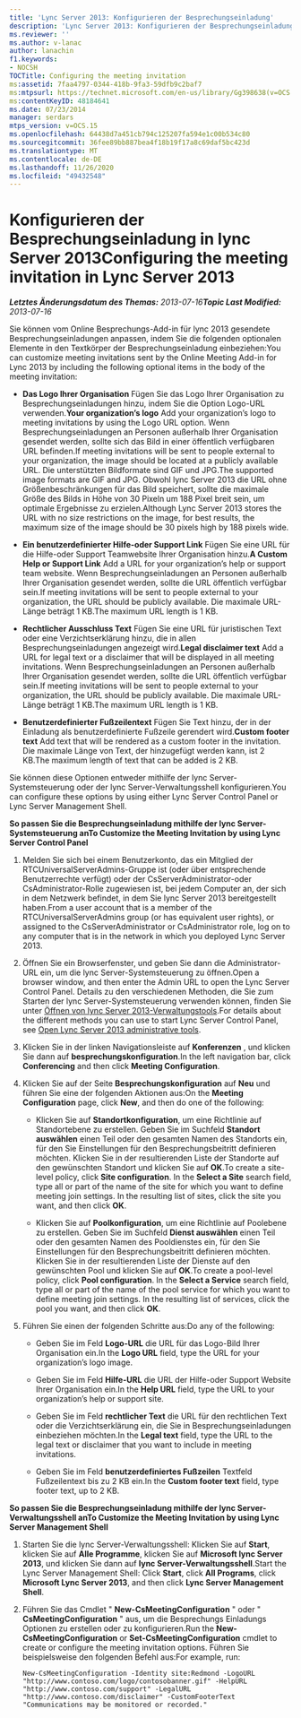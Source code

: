 ```yaml
---
title: 'Lync Server 2013: Konfigurieren der Besprechungseinladung'
description: 'Lync Server 2013: Konfigurieren der Besprechungseinladung'
ms.reviewer: ''
ms.author: v-lanac
author: lanachin
f1.keywords:
- NOCSH
TOCTitle: Configuring the meeting invitation
ms:assetid: 7faa4797-0344-418b-9fa3-59dfb9c2baf7
ms:mtpsurl: https://technet.microsoft.com/en-us/library/Gg398638(v=OCS.15)
ms:contentKeyID: 48184641
ms.date: 07/23/2014
manager: serdars
mtps_version: v=OCS.15
ms.openlocfilehash: 64438d7a451cb794c125207fa594e1c00b534c80
ms.sourcegitcommit: 36fee89bb887bea4f18b19f17a8c69daf5bc423d
ms.translationtype: MT
ms.contentlocale: de-DE
ms.lasthandoff: 11/26/2020
ms.locfileid: "49432548"
---
```

# <a name="configuring-the-meeting-invitation-in-lync-server-2013"></a><span data-ttu-id="656a6-103">Konfigurieren der Besprechungseinladung in lync Server 2013</span><span class="sxs-lookup"><span data-stu-id="656a6-103">Configuring the meeting invitation in Lync Server 2013</span></span>

<div data-xmlns="http://www.w3.org/1999/xhtml">

<div class="topic" data-xmlns="http://www.w3.org/1999/xhtml" data-msxsl="urn:schemas-microsoft-com:xslt" data-cs="https://msdn.microsoft.com/">

<div data-asp="https://msdn2.microsoft.com/asp">



</div>

<div id="mainSection">

<div id="mainBody"><span data-ttu-id="656a6-104">

<span> </span></span><span class="sxs-lookup"><span data-stu-id="656a6-104">

<span> </span></span></span>

<span data-ttu-id="656a6-105">_**Letztes Änderungsdatum des Themas:** 2013-07-16_</span><span class="sxs-lookup"><span data-stu-id="656a6-105">_**Topic Last Modified:** 2013-07-16_</span></span>

<span data-ttu-id="656a6-106">Sie können vom Online Besprechungs-Add-in für lync 2013 gesendete Besprechungseinladungen anpassen, indem Sie die folgenden optionalen Elemente in den Textkörper der Besprechungseinladung einbeziehen:</span><span class="sxs-lookup"><span data-stu-id="656a6-106">You can customize meeting invitations sent by the Online Meeting Add-in for Lync 2013 by including the following optional items in the body of the meeting invitation:</span></span>

  - <span data-ttu-id="656a6-107">**Das Logo Ihrer Organisation** Fügen Sie das Logo Ihrer Organisation zu Besprechungseinladungen hinzu, indem Sie die Option Logo-URL verwenden.</span><span class="sxs-lookup"><span data-stu-id="656a6-107">**Your organization’s logo** Add your organization’s logo to meeting invitations by using the Logo URL option.</span></span> <span data-ttu-id="656a6-108">Wenn Besprechungseinladungen an Personen außerhalb Ihrer Organisation gesendet werden, sollte sich das Bild in einer öffentlich verfügbaren URL befinden.</span><span class="sxs-lookup"><span data-stu-id="656a6-108">If meeting invitations will be sent to people external to your organization, the image should be located at a publicly available URL.</span></span> <span data-ttu-id="656a6-109">Die unterstützten Bildformate sind GIF und JPG.</span><span class="sxs-lookup"><span data-stu-id="656a6-109">The supported image formats are GIF and JPG.</span></span> <span data-ttu-id="656a6-110">Obwohl lync Server 2013 die URL ohne Größenbeschränkungen für das Bild speichert, sollte die maximale Größe des Bilds in Höhe von 30 Pixeln um 188 Pixel breit sein, um optimale Ergebnisse zu erzielen.</span><span class="sxs-lookup"><span data-stu-id="656a6-110">Although Lync Server 2013 stores the URL with no size restrictions on the image, for best results, the maximum size of the image should be 30 pixels high by 188 pixels wide.</span></span>

  - <span data-ttu-id="656a6-111">**Ein benutzerdefinierter Hilfe-oder Support Link** Fügen Sie eine URL für die Hilfe-oder Support Teamwebsite Ihrer Organisation hinzu.</span><span class="sxs-lookup"><span data-stu-id="656a6-111">**A Custom Help or Support Link** Add a URL for your organization’s help or support team website.</span></span> <span data-ttu-id="656a6-112">Wenn Besprechungseinladungen an Personen außerhalb Ihrer Organisation gesendet werden, sollte die URL öffentlich verfügbar sein.</span><span class="sxs-lookup"><span data-stu-id="656a6-112">If meeting invitations will be sent to people external to your organization, the URL should be publicly available.</span></span> <span data-ttu-id="656a6-113">Die maximale URL-Länge beträgt 1 KB.</span><span class="sxs-lookup"><span data-stu-id="656a6-113">The maximum URL length is 1 KB.</span></span>

  - <span data-ttu-id="656a6-114">**Rechtlicher Ausschluss Text** Fügen Sie eine URL für juristischen Text oder eine Verzichtserklärung hinzu, die in allen Besprechungseinladungen angezeigt wird.</span><span class="sxs-lookup"><span data-stu-id="656a6-114">**Legal disclaimer text** Add a URL for legal text or a disclaimer that will be displayed in all meeting invitations.</span></span> <span data-ttu-id="656a6-115">Wenn Besprechungseinladungen an Personen außerhalb Ihrer Organisation gesendet werden, sollte die URL öffentlich verfügbar sein.</span><span class="sxs-lookup"><span data-stu-id="656a6-115">If meeting invitations will be sent to people external to your organization, the URL should be publicly available.</span></span> <span data-ttu-id="656a6-116">Die maximale URL-Länge beträgt 1 KB.</span><span class="sxs-lookup"><span data-stu-id="656a6-116">The maximum URL length is 1 KB.</span></span>

  - <span data-ttu-id="656a6-117">**Benutzerdefinierter Fußzeilentext** Fügen Sie Text hinzu, der in der Einladung als benutzerdefinierte Fußzeile gerendert wird.</span><span class="sxs-lookup"><span data-stu-id="656a6-117">**Custom footer text** Add text that will be rendered as a custom footer in the invitation.</span></span> <span data-ttu-id="656a6-118">Die maximale Länge von Text, der hinzugefügt werden kann, ist 2 KB.</span><span class="sxs-lookup"><span data-stu-id="656a6-118">The maximum length of text that can be added is 2 KB.</span></span>

<span data-ttu-id="656a6-119">Sie können diese Optionen entweder mithilfe der lync Server-Systemsteuerung oder der lync Server-Verwaltungsshell konfigurieren.</span><span class="sxs-lookup"><span data-stu-id="656a6-119">You can configure these options by using either Lync Server Control Panel or Lync Server Management Shell.</span></span>

<div>


<span data-ttu-id="656a6-120">**So passen Sie die Besprechungseinladung mithilfe der lync Server-Systemsteuerung an**</span><span class="sxs-lookup"><span data-stu-id="656a6-120">**To Customize the Meeting Invitation by using Lync Server Control Panel**</span></span>

1.  <span data-ttu-id="656a6-121">Melden Sie sich bei einem Benutzerkonto, das ein Mitglied der RTCUniversalServerAdmins-Gruppe ist (oder über entsprechende Benutzerrechte verfügt) oder der CsServerAdministrator-oder CsAdministrator-Rolle zugewiesen ist, bei jedem Computer an, der sich in dem Netzwerk befindet, in dem Sie lync Server 2013 bereitgestellt haben.</span><span class="sxs-lookup"><span data-stu-id="656a6-121">From a user account that is a member of the RTCUniversalServerAdmins group (or has equivalent user rights), or assigned to the CsServerAdministrator or CsAdministrator role, log on to any computer that is in the network in which you deployed Lync Server 2013.</span></span>

2.  <span data-ttu-id="656a6-122">Öffnen Sie ein Browserfenster, und geben Sie dann die Administrator-URL ein, um die lync Server-Systemsteuerung zu öffnen.</span><span class="sxs-lookup"><span data-stu-id="656a6-122">Open a browser window, and then enter the Admin URL to open the Lync Server Control Panel.</span></span> <span data-ttu-id="656a6-123">Details zu den verschiedenen Methoden, die Sie zum Starten der lync Server-Systemsteuerung verwenden können, finden Sie unter [Öffnen von lync Server 2013-Verwaltungstools](lync-server-2013-open-lync-server-administrative-tools.md).</span><span class="sxs-lookup"><span data-stu-id="656a6-123">For details about the different methods you can use to start Lync Server Control Panel, see [Open Lync Server 2013 administrative tools](lync-server-2013-open-lync-server-administrative-tools.md).</span></span>

3.  <span data-ttu-id="656a6-124">Klicken Sie in der linken Navigationsleiste auf **Konferenzen** , und klicken Sie dann auf **besprechungskonfiguration**.</span><span class="sxs-lookup"><span data-stu-id="656a6-124">In the left navigation bar, click **Conferencing** and then click **Meeting Configuration**.</span></span>

4.  <span data-ttu-id="656a6-125">Klicken Sie auf der Seite **Besprechungskonfiguration** auf **Neu** und führen Sie eine der folgenden Aktionen aus:</span><span class="sxs-lookup"><span data-stu-id="656a6-125">On the **Meeting Configuration** page, click **New**, and then do one of the following:</span></span>
    
      - <span data-ttu-id="656a6-p106">Klicken Sie auf **Standortkonfiguration**, um eine Richtlinie auf Standortebene zu erstellen. Geben Sie im Suchfeld **Standort auswählen** einen Teil oder den gesamten Namen des Standorts ein, für den Sie Einstellungen für den Besprechungsbeitritt definieren möchten. Klicken Sie in der resultierenden Liste der Standorte auf den gewünschten Standort und klicken Sie auf **OK**.</span><span class="sxs-lookup"><span data-stu-id="656a6-p106">To create a site-level policy, click **Site configuration**. In the **Select a Site** search field, type all or part of the name of the site for which you want to define meeting join settings. In the resulting list of sites, click the site you want, and then click **OK**.</span></span>
    
      - <span data-ttu-id="656a6-p107">Klicken Sie auf **Poolkonfiguration**, um eine Richtlinie auf Poolebene zu erstellen. Geben Sie im Suchfeld **Dienst auswählen** einen Teil oder den gesamten Namen des Pooldienstes ein, für den Sie Einstellungen für den Besprechungsbeitritt definieren möchten. Klicken Sie in der resultierenden Liste der Dienste auf den gewünschten Pool und klicken Sie auf **OK**.</span><span class="sxs-lookup"><span data-stu-id="656a6-p107">To create a pool-level policy, click **Pool configuration**. In the **Select a Service** search field, type all or part of the name of the pool service for which you want to define meeting join settings. In the resulting list of services, click the pool you want, and then click **OK**.</span></span>

5.  <span data-ttu-id="656a6-132">Führen Sie einen der folgenden Schritte aus:</span><span class="sxs-lookup"><span data-stu-id="656a6-132">Do any of the following:</span></span>
    
      - <span data-ttu-id="656a6-133">Geben Sie im Feld **Logo-URL** die URL für das Logo-Bild Ihrer Organisation ein.</span><span class="sxs-lookup"><span data-stu-id="656a6-133">In the **Logo URL** field, type the URL for your organization’s logo image.</span></span>
    
      - <span data-ttu-id="656a6-134">Geben Sie im Feld **Hilfe-URL** die URL der Hilfe-oder Support Website Ihrer Organisation ein.</span><span class="sxs-lookup"><span data-stu-id="656a6-134">In the **Help URL** field, type the URL to your organization’s help or support site.</span></span>
    
      - <span data-ttu-id="656a6-135">Geben Sie im Feld **rechtlicher Text** die URL für den rechtlichen Text oder die Verzichtserklärung ein, die Sie in Besprechungseinladungen einbeziehen möchten.</span><span class="sxs-lookup"><span data-stu-id="656a6-135">In the **Legal text** field, type the URL to the legal text or disclaimer that you want to include in meeting invitations.</span></span>
    
      - <span data-ttu-id="656a6-136">Geben Sie im Feld **benutzerdefiniertes Fußzeilen** Textfeld Fußzeilentext bis zu 2 KB ein.</span><span class="sxs-lookup"><span data-stu-id="656a6-136">In the **Custom footer text** field, type footer text, up to 2 KB.</span></span>

<span data-ttu-id="656a6-137">**So passen Sie die Besprechungseinladung mithilfe der lync Server-Verwaltungsshell an**</span><span class="sxs-lookup"><span data-stu-id="656a6-137">**To Customize the Meeting Invitation by using Lync Server Management Shell**</span></span>

1.  <span data-ttu-id="656a6-138">Starten Sie die lync Server-Verwaltungsshell: Klicken Sie auf **Start**, klicken Sie auf **Alle Programme**, klicken Sie auf **Microsoft lync Server 2013**, und klicken Sie dann auf **lync Server-Verwaltungsshell**.</span><span class="sxs-lookup"><span data-stu-id="656a6-138">Start the Lync Server Management Shell: Click **Start**, click **All Programs**, click **Microsoft Lync Server 2013**, and then click **Lync Server Management Shell**.</span></span>

2.  <span data-ttu-id="656a6-139">Führen Sie das Cmdlet " **New-CsMeetingConfiguration** " oder " **CsMeetingConfiguration** " aus, um die Besprechungs Einladungs Optionen zu erstellen oder zu konfigurieren.</span><span class="sxs-lookup"><span data-stu-id="656a6-139">Run the **New-CsMeetingConfiguration** or **Set-CsMeetingConfiguration** cmdlet to create or configure the meeting invitation options.</span></span> <span data-ttu-id="656a6-140">Führen Sie beispielsweise den folgenden Befehl aus:</span><span class="sxs-lookup"><span data-stu-id="656a6-140">For example, run:</span></span>
    
        New-CsMeetingConfiguration -Identity site:Redmond -LogoURL "http://www.contoso.com/logo/contosobanner.gif" -HelpURL "http://www.contoso.com/support" -LegalURL "http://www.contoso.com/disclaimer" -CustomFooterText "Communications may be monitored or recorded."

<span data-ttu-id="656a6-141"></div>

</div>

<span> </span>

</div>

</div>

</span><span class="sxs-lookup"><span data-stu-id="656a6-141"></div>

</div>

<span> </span>

</div>

</div>

</span></span></div>

